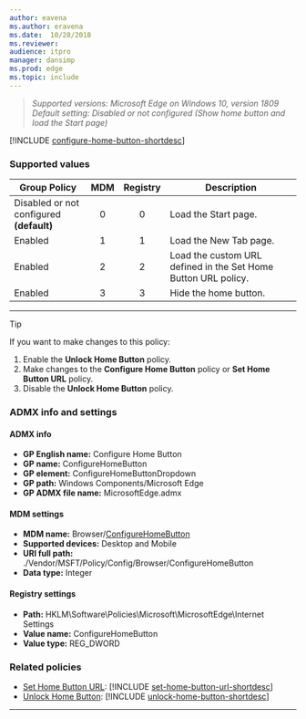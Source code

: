 ```yaml
---
author: eavena
ms.author: eravena
ms.date:  10/28/2018
ms.reviewer:
audience: itpro
manager: dansimp
ms.prod: edge
ms.topic: include
---
```


<!-- ## Configure Home Button-->
> *Supported versions: Microsoft Edge on Windows 10, version 1809*<br>
> *Default setting: Disabled or not configured (Show home button and load the Start page)*


[!INCLUDE [configure-home-button-shortdesc](../shortdesc/configure-home-button-shortdesc.md)]


### Supported values

|                Group Policy                 | MDM | Registry |                          Description                           |
|---------------------------------------------|:---:|:--------:|----------------------------------------------------------------|
| Disabled or not configured<br>**(default)** |  0  |    0     |                      Load the Start page.                      |
|                   Enabled                   |  1  |    1     |                     Load the New Tab page.                     |
|                   Enabled                   |  2  |    2     | Load the custom URL defined in the Set Home Button URL policy. |
|                   Enabled                   |  3  |    3     |                     Hide the home button.                      |

---


> [!TIP]
> If you want to make changes to this policy:<ol><li>Enable the **Unlock Home Button** policy.</li><li>Make changes to the **Configure Home Button** policy or **Set Home Button URL** policy.</li><li>Disable the **Unlock Home Button** policy.</li></ol>


### ADMX info and settings
#### ADMX info
- **GP English name:** Configure Home Button
- **GP name:** ConfigureHomeButton
- **GP element:** ConfigureHomeButtonDropdown
- **GP path:** Windows Components/Microsoft Edge
- **GP ADMX file name:** MicrosoftEdge.admx

#### MDM settings
- **MDM name:** Browser/[ConfigureHomeButton](https://docs.microsoft.com/windows/client-management/mdm/policy-csp-browser#browser-configurehomebutton)
- **Supported devices:** Desktop and Mobile
- **URI full path:** ./Vendor/MSFT/Policy/Config/Browser/ConfigureHomeButton
- **Data type:** Integer

#### Registry settings
- **Path:** HKLM\Software\Policies\Microsoft\MicrosoftEdge\Internet Settings
- **Value name:** ConfigureHomeButton
- **Value type:** REG_DWORD

### Related policies

- [Set Home Button URL](../available-policies.md#set-home-button-url): [!INCLUDE [set-home-button-url-shortdesc](../shortdesc/set-home-button-url-shortdesc.md)]
- [Unlock Home Button](../available-policies.md#unlock-home-button): [!INCLUDE [unlock-home-button-shortdesc](../shortdesc/unlock-home-button-shortdesc.md)]

<hr>
